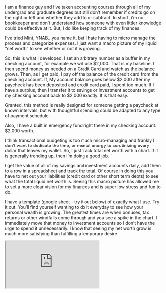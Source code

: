 I am a finance guy and I’ve taken accounting courses through all of my undergrad and graduate degrees but still don’t remember if credits go on the right or left and whether they add to or subtract. In short, i’m no bookkeeper and don’t understand how someone with even littler knowledge could be effective at it. But, I do like keeping track of my finances. 

I’ve tried Mint, YNAB...you name it, but I hate having to micro manage the process and categorize expenses. I just want a macro picture of my liquid “net worth” to see whether or not it is growing. 

So, this is what I developed. I set an arbitrary number as a buffer in my checking account, for example we will use \$2,000. That is my baseline. I then spend money as needed on a Credit Card and watch as the balance grows. Then, as I get paid, I pay off the balance of the credit card from the checking account. If, My account balance goes below \$2,000 after my paycheck has been deposited and credit card paid, I spent too much. If I have a surplus, then I transfer it to savings or investment accounts to get my checking account back to $2,000 exactly. It is that easy. 

Granted, this method is really designed for someone getting a paycheck at known intervals, but with thoughtful spending could be adapted to any type of payment schedule. 

Also, I have a built in emergency fund right there in my checking account. $2,000 worth. 

I think transactional budgeting is too much micro-managing and frankly I don’t want to dedicate the time, or mental energy to scrutinizing every dollar that leaves my wallet. So, I just track total net worth with a chart. If it is generally trending up, then i’m doing a good job. ‘

I get the value of all of my savings and investment accounts daily, add them to a row in a spreadsheet and track the total. Of course in doing this you have to net out your liabilities (credit card or other short term debts) to see what the total liquid net worth is. Seeing this macro picture has allowed me to set a more clear vision for my finances and is super low stress and fun to do. 

I have a template (google sheet - try it out below) of exactly what I use. Try it out. You’ll find yourself wanting to do it everyday to see how your personal wealth is growing. The greatest times are when bonuses, tax returns or other windfalls come through and you see a spike in the chart. I immediately move that money to investment accounts so I don’t have the urge to spend it unnecessarily. I know that seeing my net worth grow is much more satisfying than fulfilling a temporary desire. 

<iframe src="https://docs.google.com/spreadsheets/d/1Gp37F4hHZamP1SthWufM2dIMPkSaHZJVsf1Pu12ZdDI/pubhtml?widget=true&amp;headers=false"></iframe>
